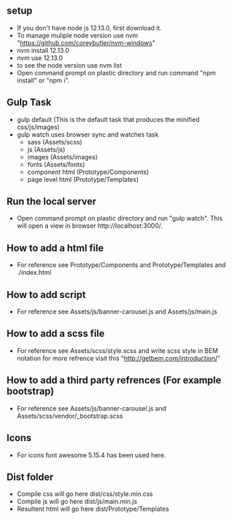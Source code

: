 ## setup ##
* If you don't have node js 12.13.0, first download it.
* To manage muliple node version use nvm "https://github.com/coreybutler/nvm-windows"
* nvm install 12.13.0
* nvm use 12.13.0
* to see the node version use nvm list 
* Open command prompt on plastic directory and run command "npm install" or "npm i".

## Gulp Task ##
* gulp default (This is the default task that produces the minified css/js/images)
* gulp watch uses browser sync and watches task
  - sass (Assets/scss)
  - js (Assets/js)
  - images (Assets/images)
  - fonts (Assets/fonts)
  - component html (Prototype/Components)
  - page level html (Prototype/Templates)

## Run the local server ##
* Open command prompt on plastic directory and run "gulp watch". This will open a view in browser http://localhost:3000/.

## How to add a html file ##
* For reference see Prototype/Components and Prototype/Templates and ./index.html

## How to add script ##
*  For reference see Assets/js/banner-carousel.js and Assets/js/main.js 

## How to add a scss file ##
* For reference see Assets/scss/style.scss and write scss style in BEM notation for more refrence visit this "http://getbem.com/introduction/"

## How to add a third party refrences (For example bootstrap)
* For reference see Assets/js/banner-carousel.js and Assets/scss/vendor/_bootstrap.scss

## Icons
* For icons font awesome 5.15.4 has been used here.

## Dist folder ##
* Compile css will go here dist/css/style.min.css
* Compile js will go here dist/js/main.min.js
* Resultent html will go here dist/Prototype/Templates
 